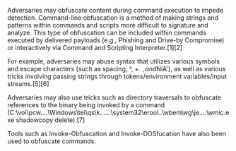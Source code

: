 Adversaries may obfuscate content during command execution to impede detection. Command-line obfuscation is a method of making strings and patterns within commands and scripts more difficult to signature and analyze. This type of obfuscation can be included within commands executed by delivered payloads (e.g., Phishing and Drive-by Compromise) or interactively via Command and Scripting Interpreter.[1][2]

For example, adversaries may abuse syntax that utilizes various symbols and escape characters (such as spacing, ^, +. $, and %) to make commands difficult to analyze while maintaining the same intended functionality.[3] Many languages support built-in obfuscation in the form of base64 or URL encoding.[4] Adversaries may also manually implement command obfuscation via string splitting ("Wor"+"d.Application"), order and casing of characters (rev <<<'dwssap/cte/ tac'), globing (mkdir -p '/tmp/:&$NiA'), as well as various tricks involving passing strings through tokens/environment variables/input streams.[5][6]

Adversaries may also use tricks such as directory traversals to obfuscate references to the binary being invoked by a command (C:\voi\pcw\..\..\Windows\tei\qs\k\..\..\..\system32\erool\..\wbem\wg\je\..\..\wmic.exe shadowcopy delete).[7]

Tools such as Invoke-Obfuscation and Invoke-DOSfucation have also been used to obfuscate commands.
